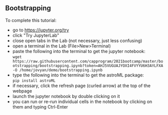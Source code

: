 ## Bootstrapping

To complete this tutorial:

 * go to https://jupyter.org/try
 * click "Try JupyterLab"
 * close open tabs in the Lab (not necessary, just less confusing)
 * open a terminal in the Lab (File>New>Terminal)
 * paste the following into the terminal to get the jupyter notebook:<br/>
  `wget https://raw.githubusercontent.com/capprogram/2021bootcamp/master/bootstrapping/bootstrapping.ipynb?token=AHJ5VUGUAJYOXI4FVYYU6H3AYLFXA -O /home/jovyan/demo/bootstrapping.ipynb`
 * type the following into the terminal to get the astroML package:<br/>
   `pip install astroML`
 * if necessary, click the refresh page (curled arrow) at the top of the webpage
 * launch the jupyter notebook by double clicking on it
 * you can run or re-run individual cells in the notebook by clicking on them and typing Ctrl-Enter
